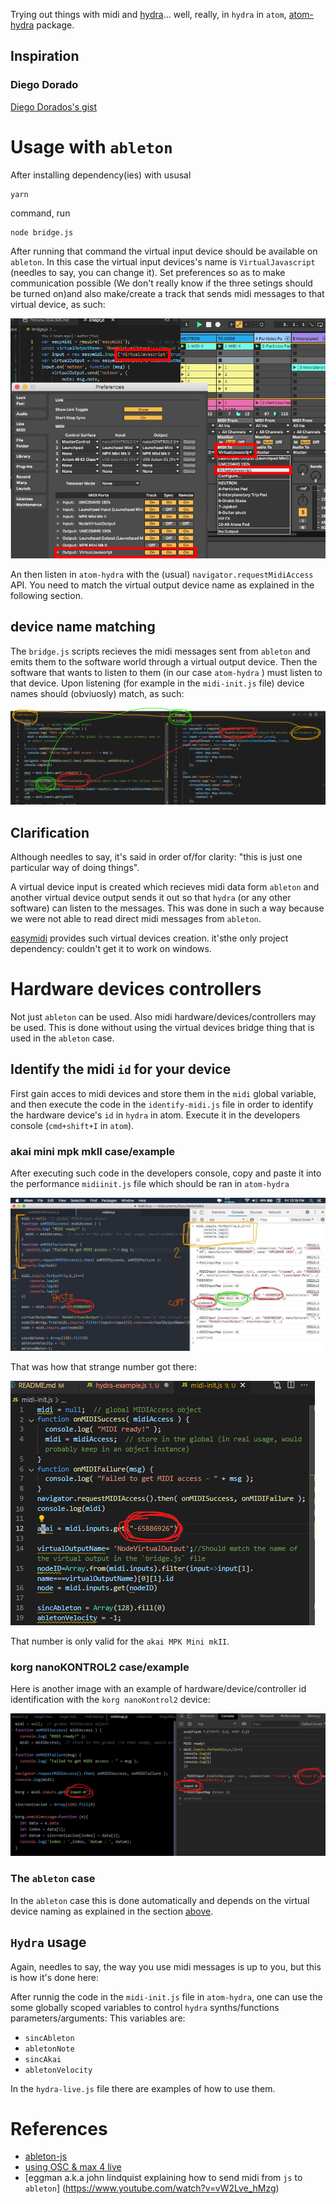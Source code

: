 Trying out things with midi and [hydra](https://hydra.ojack.xyz/)... well, really, in `hydra` in `atom`, [atom-hydra](https://github.com/ojack/atom-hydra) package.

## Inspiration

### Diego Dorado

[Diego Dorados's gist](https://gist.github.com/diegodorado/dba8791968893b2d321b744b7fb07908)

# Usage with `ableton`

After installing dependency(ies) with ususal 

```
yarn
``` 
command, run

 ```
 node bridge.js
 ```

After running that command the virtual input device should be available on `ableton`. In this case the virtual input devices's name is `VirtualJavascript` (needles to say, you can change it). Set preferences so as to make communication possible (We don't really know if the three setings should be turned on)and also make/create a track that sends midi messages to that virtual device, as such:

![virtual input ableton node javascript](./images/virtual-input-ableton-node-javascript.png)


An then listen in `atom-hydra` with the (usual) `navigator.requestMidiAccess` API. You need to match the virtual output device name as explained in the following section.

## device name matching

The `bridge.js` scripts recieves the midi messages sent from `ableton` and emits them to the software world through a virtual output device. Then the software that wants to listen to them (in our case `atom-hydra` ) must listen to that device. Upon listening (for example in the `midi-init.js` file) device names should (obviuosly) match, as such:

![device and or device name matching](./images/port-device-name-matching.png)

## Clarification
Although needles to say, it's said in order of/for clarity: "this is just one particular way of doing things".

A virtual device input is created which recieves midi data form `ableton` and another virtual device output sends it out so that `hydra` (or any other software) can listen to the messages. This was done in such a  way because we were not able to read direct midi messages from `ableton`.

[easymidi](https://github.com/dinchak/node-easymidi) provides such virtual devices creation. it'sthe only project dependency: couldn't get it to work on windows.
# Hardware devices controllers

Not just `ableton` can be used. Also midi hardware/devices/controllers may be used. This is done without using the virtual devices bridge thing that is used in the `ableton` case.

## Identify the midi `id` for your device

First gain acces to midi devices and store them in the `midi` global variable, and then execute the code in the `identify-midi.js` file in order to identify the hardware device's `id` in `hydra` in atom. Execute it in the developers console (`cmd+shift+I` in `atom`).

### akai mini mpk mkII case/example

After executing such code in the developers console, copy and paste it into the performance `midiinit.js` file which should be ran in `atom-hydra`

![akai mini mpk mkII midi id identification](./images/akai-mini-mpk-mkII.jpeg)

That was how that strange number got there:

![hardware device id](./images/hardware-device-id.png)

That number is only valid for the `akai MPK Mini mkII`.

### korg nanoKONTROL2 case/example

Here is another image with an example of hardware/device/controller id identification with the `korg nanoKontrol2` device:

![korg nanoKONTRL2 midi id identitification](./images/korg-nanoKONTROL2.png)

### The `ableton` case

In the `ableton` case this is done automatically and depends on the virtual device naming as explained in the section [above](#device-name-matching).

## `Hydra` usage

Again, needles to say, the way you use midi messages is up to you, but this is how it's done here:

After runnig the code in the `midi-init.js` file in `atom-hydra`, one can use the some globally scoped variables to control `hydra` synths/functions parameters/arguments: This variables are:

-  `sincAbleton`
-  `abletonNote`
-  `sincAkai`
-  `abletonVelocity`

In the `hydra-live.js` file there are examples of how to use them.

# References

- [ableton-js](https://github.com/leolabs/ableton-js)
- [using OSC & max 4 live](https://dev.to/fabiantjoeaon/sending-detailed-midi-messages-from-ableton-to-the-browser-using-osc-over-udp-4b9m)
- [eggman a.k.a john lindquist explaining how to send midi from `js` to `ableton`] (https://www.youtube.com/watch?v=vW2Lve_hMzg)
